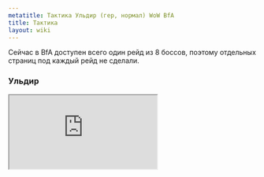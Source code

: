 ```yaml
---
metatitle: Тактика Ульдир (гер, нормал) WoW BfA
title: Тактика
layout: wiki
---
```


Сейчас в BfA доступен всего один рейд из 8 боссов, поэтому отдельных страниц под каждый рейд не сделали.

### Ульдир

<div class="embed-responsive embed-responsive-16by9">
  <iframe class="embed-responsive-item" src="https://www.youtube.com/embed/videoseries?list=PL1RoZvQc_eCZoh8vbLFleSug5IF9HnveP" allowfullscreen></iframe>
</div>
